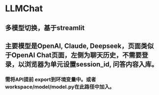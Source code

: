 # LLMChat
## 多模型切换，基于streamlit
## 主要模型是OpenAI, Claude, Deepseek，页面类似于OpenAI Chat页面，左侧为聊天历史，不需要登录，以浏览器为单元设置session_id, 问答内容入库。

### 需将API提前 export到环境变量中。或者workspace/model/model.py在此路径中加入。